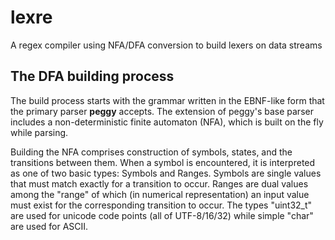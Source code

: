 # lexre
A regex compiler using NFA/DFA conversion to build lexers on data streams

## The DFA building process

The build process starts with the grammar written in the EBNF-like form that the primary parser <b>peggy</b> accepts. The extension of peggy's base parser includes a non-deterministic finite automaton (NFA), which is built on the fly while parsing.

Building the NFA comprises construction of symbols, states, and the transitions between them. When a symbol is encountered, it is interpreted as one of two basic types: Symbols and Ranges. Symbols are single values that must match exactly for a transition to occur. Ranges are dual values among the "range" of which (in numerical representation) an input value must exist for the corresponding transition to occur. The types "uint32_t" are used for unicode code points (all of UTF-8/16/32) while simple "char" are used for ASCII.
